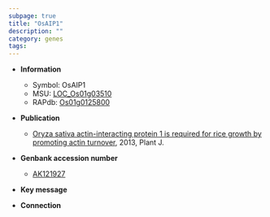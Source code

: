```yaml
---
subpage: true
title: "OsAIP1"
description: ""
category: genes
tags: 
---
```


* **Information**  
    + Symbol: OsAIP1  
    + MSU: [LOC_Os01g03510](http://rice.plantbiology.msu.edu/cgi-bin/ORF_infopage.cgi?orf=LOC_Os01g03510)  
    + RAPdb: [Os01g0125800](http://rapdb.dna.affrc.go.jp/viewer/gbrowse_details/irgsp1?name=Os01g0125800)  

* **Publication**  
    + [Oryza sativa actin-interacting protein 1 is required for rice growth by promoting actin turnover](http://www.ncbi.nlm.nih.gov/pubmed?term=Oryza+sativa+actin-interacting+protein+1+is+required+for+rice+growth+by+promoting+actin+turnover%5BTitle%5D), 2013, Plant J.

* **Genbank accession number**  
    + [AK121927](http://www.ncbi.nlm.nih.gov/nuccore/AK121927)

* **Key message**  

* **Connection**  



